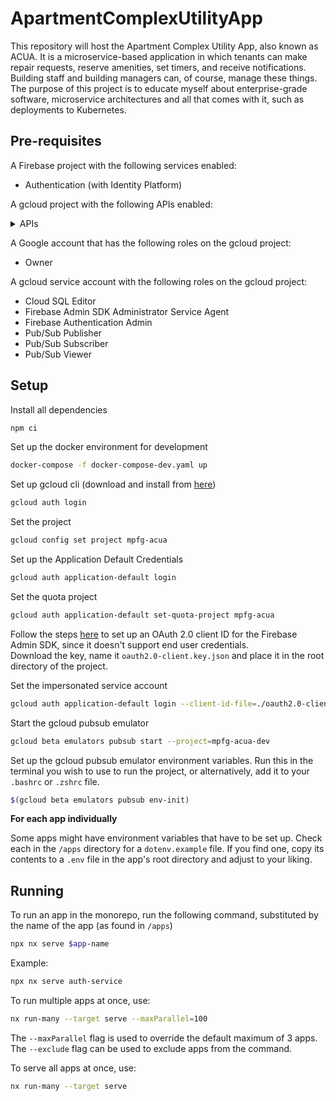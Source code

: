 # ApartmentComplexUtilityApp

This repository will host the Apartment Complex Utility App, also known as ACUA.
It is a microservice-based application in which tenants can make repair requests, reserve amenities, set timers, and receive notifications. Building staff and building managers can, of course, manage these things.
The purpose of this project is to educate myself about enterprise-grade software, microservice architectures and all that comes with it, such as deployments to Kubernetes.

## Pre-requisites

A Firebase project with the following services enabled:

- Authentication (with Identity Platform)

A gcloud project with the following APIs enabled:

<details>
<summary> APIs </summary>

- Compute Engine API
- Cloud Logging API
- Cloud Monitoring API
- Container File System API
- Kubernetes Engine API
- Cloud DNS API
- Cloud Autoscaling API
- Cloud SQL Admin API
- Identity Toolkit API
- IAM Service Account Credentials API
- Token Service API
- Cloud Resource Manager API
- App Engine Admin API
- Artifact Registry API
- Backup for GKE API
- BigQuery API
- BigQuery Migration API
- BigQuery Storage API
- Certificate Manager API
- Cloud AI Companion API
- Cloud Datastore API
- Cloud OS Login API
- Cloud Pub/Sub API
- Cloud Runtime Configuration API
- Cloud SQL
- Cloud Storage
- Cloud Storage API
- Cloud Testing API
- Cloud Trace API
- Container Registry API
- FCM Registration API
- Firebase App Distribution API
- Firebase Cloud Messaging API
- Firebase Dynamic Links API
- Firebase Hosting API
- Firebase Installations API
- Firebase Management API
- Firebase Remote Config API
- Firebase Remote Config Realtime API
- Firebase Rules API
- Global Edge Cache Service
- Google Cloud APIs
- Google Cloud Storage JSON API
- Identity and Access Management (IAM) API
- Mobile Crash Reporting API
- Network Connectivity API
- Network Services API
- Service Management API
- Service Usage API

</details>

A Google account that has the following roles on the gcloud project:

- Owner

A gcloud service account with the following roles on the gcloud project:

- Cloud SQL Editor
- Firebase Admin SDK Administrator Service Agent
- Firebase Authentication Admin
- Pub/Sub Publisher
- Pub/Sub Subscriber
- Pub/Sub Viewer

## Setup

Install all dependencies

```sh
npm ci
```

Set up the docker environment for development

```sh
docker-compose -f docker-compose-dev.yaml up
```

Set up gcloud cli (download and install from [here](https://cloud.google.com/sdk/docs/install))

```sh
gcloud auth login
```

Set the project

```sh
gcloud config set project mpfg-acua
```

Set up the Application Default Credentials

```sh
gcloud auth application-default login
```

Set the quota project

```sh
gcloud auth application-default set-quota-project mpfg-acua
```

Follow the steps [here](https://firebase.google.com/docs/admin/setup#testing_with_gcloud_end_user_credentials) to set up an OAuth 2.0 client ID for the Firebase Admin SDK, since it doesn't support end user credentials. \
Download the key, name it `oauth2.0-client.key.json` and place it in the root directory of the project.

Set the impersonated service account

```sh
gcloud auth application-default login --client-id-file=./oauth2.0-client.key.json
```

Start the gcloud pubsub emulator

```sh
gcloud beta emulators pubsub start --project=mpfg-acua-dev
```

Set up the gcloud pubsub emulator environment variables. Run this in the terminal you wish to use to run the project, or alternatively, add it to your `.bashrc` or `.zshrc` file.

```sh
$(gcloud beta emulators pubsub env-init)
```

**For each app individually**

Some apps might have environment variables that have to be set up. Check each in the `/apps` directory for a `dotenv.example` file. If you find one, copy its contents to a `.env` file in the app's root directory and adjust to your liking.

## Running

To run an app in the monorepo, run the following command, substituted by the name of the app (as found in `/apps`)

```sh
npx nx serve $app-name
```

Example:

```sh
npx nx serve auth-service
```

To run multiple apps at once, use:

```sh
nx run-many --target serve --maxParallel=100
```

The `--maxParallel` flag is used to override the default maximum of 3 apps. The `--exclude` flag can be used to exclude apps from the command.

To serve all apps at once, use:

```sh
nx run-many --target serve
```
